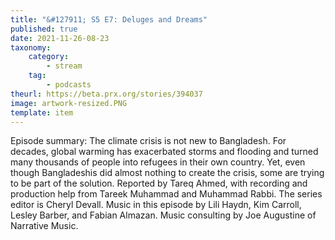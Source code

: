 ```yaml
---
title: "&#127911; S5 E7: Deluges and Dreams"
published: true
date: 2021-11-26-08-23
taxonomy:
    category:
        - stream
    tag:
        - podcasts
theurl: https://beta.prx.org/stories/394037
image: artwork-resized.PNG
template: item
---
```


Episode summary: The climate crisis is not new to Bangladesh. For decades, global warming has exacerbated storms and flooding and turned many thousands of people into refugees in their own country. Yet, even though Bangladeshis did almost nothing to create the crisis, some are trying to be part of the solution. Reported by Tareq Ahmed, with recording and production help from Tareek Muhammad and Muhammad Rabbi. The series editor is Cheryl Devall. Music in this episode by Lili Haydn, Kim Carroll, Lesley Barber, and Fabian Almazan. Music consulting by Joe Augustine of Narrative Music.

